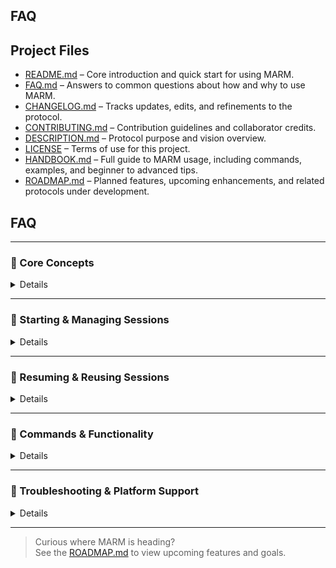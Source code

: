 ## FAQ

## Project Files

- [README.md](README.md) – Core introduction and quick start for using MARM.  
- [FAQ.md](FAQ.md) – Answers to common questions about how and why to use MARM.  
- [CHANGELOG.md](CHANGELOG.md) – Tracks updates, edits, and refinements to the protocol.  
- [CONTRIBUTING.md](CONTRIBUTING.md) – Contribution guidelines and collaborator credits.  
- [DESCRIPTION.md](DESCRIPTION.md) – Protocol purpose and vision overview.  
- [LICENSE](LICENSE) – Terms of use for this project.
- [HANDBOOK.md](HANDBOOK.md) – Full guide to MARM usage, including commands, examples, and beginner to advanced tips.
- [ROADMAP.md](ROADMAP.md) – Planned features, upcoming enhancements, and related protocols under development.
  
## FAQ

---

### 🔹 Core Concepts
<details>

**Q: What’s new in MARM v1.2?**  
A: MARM v1.2 promotes session relay tools `/compile`, **reseeding**, and **structured log enforcement* as core protocol features. These tools are now standard for managing session continuity.

**Q: Why does MARM rely on manual steps and user-controlled commands?**  
A: MARM is designed for **transparency**, **control**, and **cross-platform stability**. Manual commands like `/log` and `/compile` ensure users decide **what gets remembered and when**. This avoids hidden automation, reduces drift, and makes MARM consistent even when AI memory features vary or fail.

**Q: Does MARM claim to fix hallucinations or eliminate memory loss?**  
A: No. MARM is **not a backend patch** or model-level override. It’s a **user-side protocol** built from structured prompting, manual session logging, and reseed logic. While many users report fewer hallucinations and more stable responses, MARM does **not claim to "fix" or "eliminate"** these issues only to help **mitigate** their impact through guided structure and intentional interaction.
</details>

---

### 🔹 Starting & Managing Sessions
<details>

**Q: How do I start a new session with MARM?**  
A: Use the `/start marm` command to activate **memory and accuracy layers** for your session.  For more details, see the [Handbook.](HANDBOOK.md) 

**Q: How do I name or rename a session?**  
A: Use `/log [SessionName]` (e.g., `/log SessionA`). To rename, just repeat the command with a new name.

**Q: What happens if I don’t name a session?**  
A: MARM will assign a **default session name** (e.g., “Session”) until you specify one.

**Q: What if I forget to log context or name a session?**  
A: MARM continues using the default session. You can log or rename at **any time** with `/log [SessionName]`.

**Q: How often or when should I log context using the `/log` command?**  
A: Use `/log` at the start of any **new topic, project, or session**. Log again after **major decisions**, **breakthroughs**, or pivots. For long threads, logging every few steps improves clarity and makes summaries more effective.
</details>

---

### 🔹 Resuming & Reusing Sessions
<details>

**Q: How do I resume or continue a previous session?**  
A: Because session memory doesn’t persist across chats, use `/compile` to summarize your logs. Then paste the **reseed block** into a new session alongside `/start marm` and `/log`.

**Q: What is a reseed prompt?**  
A: After running `/compile`, MARM generates a **paste-ready context block**. Use it to restore state in a new chat or LLM session.
</details>

---

### 🔹 Commands & Functionality
<details>
  
**Q: What does the `/compile` command do?**  
A: It creates a **one-line-per-entry digest** of your session logs. You can filter output using `--fields=Intent,Outcome`. This helps **recap session history** and supports reseeding.

**Q: What if I mess up a `/log` entry?**  
A: MARM automatically **checks formatting**. If a field is missing (like today’s date) or malformed, it will **prompt you to fix it** or auto-suggest corrections.

**Q: Can I see the reasoning behind a response?**  
A: Yes. Use `/show reasoning` to reveal the AI’s **logic chain** behind its most recent answer.
</details>
  
---

### 🔹 Troubleshooting & Platform Support
<details>
  
**Q: What should I do if the session gets too long or starts to lose context?**  
A: Use `/log` to checkpoint your current session, then `/compile` to create a **summary**. This keeps your place and reduces drift when continuing later.

**Q: Does MARM work with all AI platforms?**  
A: Yes. MARM is **platform-agnostic**. with core tools like `/log` and `/compile` work consistently everywhere.
</details>

---

> Curious where MARM is heading?  
> See the [ROADMAP.md](ROADMAP.md) to view upcoming features and goals.
